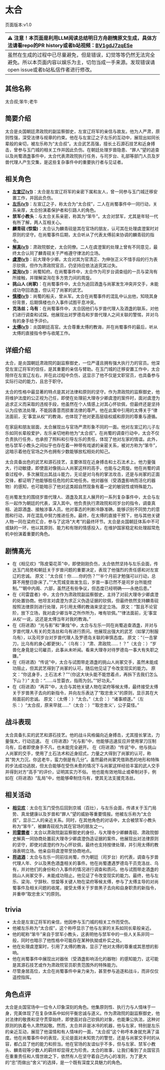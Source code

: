 # 太合
页面版本:v1.0
 

| :warning: 注意！本页面是利用LLM阅读总结明日方舟剧情原文生成，具体方法请看repo的PR history或者b站视频：[BV1gdJ7zqESe](https://www.bilibili.com/video/BV1gdJ7zqESe/)         |
|:----------------------------|
| 虽然在生成的过程中已尽量避免，但是错误，幻觉等等仍然无法完全避免。所以本页面内容以娱乐为主，切勿当成一手来源。发现错误请open issue或者b站私信作者进行修改。|



## 其他名称
太合叔;笨牛;老牛
## 简要介绍
太合是炎国朝廷肃政院的副监察御史，左宣辽将军的亲信与故友。他为人严肃，原则性强，深受法律与规章的约束。他在与左宣辽之子左乐的互动中，展现出如同长辈般的亲切，被左乐称为“太合叔”。太合武艺高强，擅长土石源石技艺和近身搏击，曾参与玉门城的相关工作并因此负伤。在朝廷处理岁兽隐患、“罪人”望的追查以及尚蜀酒盏事件中，太合代表肃政院执行任务，与司岁台、礼部等部门人员及岁兽代理人产生交集，是这些复杂事件中的重要执行者与见证者。
## 相关角色
-   **[左宣辽](../char_v3/extended_char_zuo_xuan_liao.md)([v1](extended_char_zuo_xuan_liao.md))**：太合是左宣辽将军的亲密下属和友人，曾一同参与玉门城迁移安置工作，并因此负伤。
-   **[左乐](../char_v3/char_4121_zuole.md)([v1](char_4121_zuole.md))**：左宣辽之子，称太合为“太合叔”，二人在尚蜀事件中一同行动，关系亲厚，太合扮演着保护者和引路人的角色。
-   **禁军小教头**：与太合关系亲密，称其为“笨牛”。太合对禁军，尤其是年轻一代有所了解，两人互相关心。
-   **麟青砚 (惊蛰)**：太合认为麟青砚是其在官场的朋友，认可其在处理虞澄案时对原则的坚守。在尚蜀事件后期，太合听从了代表太傅前来协调的麟青砚的指令。
-   **[解真](../char_v3/extended_char_jie_zhen.md)([v1](extended_char_jie_zhen.md))**：肃政院御史，太合同僚。二人在虞澄案的处理上曾有不同意见，最终太合认同了麟青砚关于严格遵守律法的立场。
-   **[虞澄](../char_v3/extended_char_yu_cheng.md)([v1](extended_char_yu_cheng.md))**：前大理寺少卿。太合对其为官清正、为伸张正义不惜手段的行为表示钦佩，但作为肃政院官员，仍坚持应依法追究其过失。
-   **[梁洵](../char_v3/extended_char_liang_xun.md)([v1](extended_char_liang_xun.md))**：尚蜀知府。在尚蜀事件中，太合作为司岁台调查组的一员与梁洵有所接触，并理解梁洵在多方势力间的周旋。
-   **挑山人 (尚冢)**：在尚蜀事件中，太合为追回酒盏与尚冢发生冲突并交手，未能成功夺回酒盏，但认可了尚冢的武艺。
-   **[慎楼](../char_v3/extended_char_shen_lou.md)([v1](extended_char_shen_lou.md))**：尚蜀的船夫，曾从军。太合在尚蜀事件的混乱中认出他，知晓其身份背景，后期慎楼也介入事件试图平息冲突。
-   **克洛丝；乌有**：在尚蜀事件中，太合因他们与岁兽代理人及酒盏的联系，对他们进行调查和试探。他展现出对罗德岛和岁兽代理人之间关联的警惕，并对乌有的身手给予评价。
-   **[太傅](../char_v3/extended_char_tai_fu.md)([v1](extended_char_tai_fu.md))**：炎国朝廷高官。太合尊重太傅的教诲，并在尚蜀事件的最后，听从太傅的直接指令参与收尾工作。
## 详细介绍
太合，是炎国朝廷肃政院的副监察御史，一位严谨且拥有强大执行力的官员。他深受左宣辽将军的信任，是其重要的亲信与臂助。在玉门城的迁移安置工作中，太合陪伴在左宣辽左右，并在此过程中负伤，这显示了他不仅是文职官员，也具备参与实际行动的能力，且忠于职守。

太合的性格中最显著的特点是其对法律和原则的坚守。作为肃政院的监察御史，他将维护法度的公正视为己任，即使在处理前大理寺少卿虞澄的案件时，面对虞澄为追求正义而采取的违规手段，他虽然在个人情感上对其心怀钦佩，但最终还是坚持认为应依法处理，不能因善意而损害法律的尊严。他在此案中引用的太傅关于“律法面前，无‘事宜从权’”的教诲，也体现了他对更高层级权威和原则的尊重与遵循。

在家庭和朋友层面，太合展现出与官场严肃形象不同的一面。他对左宣辽的儿子左乐如同长辈般爱护，左乐亲切地称他为“太合叔”。在尚蜀的调查行动中，太合不仅负责执行任务，也承担了照料和引导左乐的责任，体现了他对左家的情谊。此外，他与禁军小教头之间似乎也存在着一种带有戏谑的亲密关系，被对方称为“笨牛”，这暗示着他在官场之外也拥有少数能够放松相处的知己。

太合具备出色的武艺和源石技艺，主要体现在近身搏击和土石法术上。他力量强大，行动敏捷，即使面对像挑山人尚冢这样的高手，也能与之周旋。他在尚蜀的调查过程中，多次展现出其战斗能力，无论是对乌有的掌法攻击，还是与尚冢的正面交锋，都证明了他能够胜任危险的实地任务。他对器伥（受酒盏影响而活化的器物）的感知，也可能暗示了他对这类超自然现象有着一定的敏锐性或特殊能力。

在尚蜀发生的围绕岁兽代理人、酒盏及其主人展开的一系列复杂事件中，太合与左乐一起作为朝廷的代表，深入其中。他负责执行肃政院和司岁台的指令，调查真相、追踪酒盏、接触涉事人员。他对事态的判断冷静准确，能够识别不同势力的意图和行动，并在混乱中努力推进任务。最终，在太傅的直接干预下，他与其他关键人物一同在梁府汇合，参与了这场“大考”的最终环节。太合是炎国朝廷体系中不可或缺的一环，他以其原则、能力和有限的情感投入，在维护国家稳定和处理超常危机中扮演着重要的角色。
## 剧情高光
*   在《相见欢》“陈皮菊花茶”中，即使刚刚负伤，太合依然坚持与左乐会面，传达玉门局势和朝廷关于岁兽问题的重要决定，表现了他强烈的责任感和对左宣辽的忠诚。
    原文：“太合叔！你......你的伤？”“半个月前才勉强可以行动，总算不用整日卧床了。”“大荒城变故发生后，岁兽一事已然不是司岁台所能控制。”“朝中内阁、六部，虽然还有些争议，但态度已经明确——永绝后患。”
*   在《司雷霆者》中，太合作为肃政院副监察御史，主持了对前大理寺少卿虞澄的处置协商。他坦言对虞澄为求正义伪造证据的钦佩，但最终依然支持麟青砚按照法律原则进行处理，并引用太傅的教诲来坚定立场。
    原文：“暂且不论官阶，放下立场，我对虞少卿当年之所作所为，唯有钦佩。”“律法面前，无‘事宜从权’一说，这还是太傅当年对我的教诲。”
*   在《将进酒》“光与影”和“秉烛”中，太合与左乐一同在尚蜀追查酒盏，并对与岁兽代理人有关的克洛丝和乌有进行质问。他展现出强大的武艺（如掌刀制服乌有），以及司岁台对岁兽代理人及罗德岛关联的审慎态度。
    原文：“（一击掌刀，比乌有的身心都更快）。”（乌有：）“肃、肃政院......！？”（太合：）“岁兽化身竟是公司雇员，此事从未听闻。看来大理寺对待罗德岛一事大有失职之嫌。”
*   在《将进酒》“传说”中，太合与试图带走酒盏的挑山人尚冢交手，虽然未能成功阻止，但其武艺得到了尚冢的认可。随后他见证了令改变现实的能力。
    原文：“你这身手，土石法术？”“（你这大块头能不能悠着点，再拆下去我们怎么下山？）” 太合：“......斗笠蓑衣，指雨为剑。”“好功夫。”
*   在《将进酒》“再弈”中，太合与其他关键人物在梁府等候太傅，最终接受太傅关于岁兽黑子去向的新指令，并向左乐表达了“取忠舍义”的原则，显示其在大局面前的忠诚。
    原文：（太傅：）“太合。”（太合：）“诸事顺遂。”（左乐：）“太合叔，原来早就......”（太合：）“‘取忠舍义’，公子莫怪。”
## 战斗表现
太合具备扎实的武艺和源石技艺。他的战斗风格偏向近身搏击，尤其擅长掌法，力量强大，行动迅速。
在《将进酒》“光与影”中，他能够迅速反应并使用掌刀压制乌有，后者即使身手不凡，也未能完全避开。
在《将进酒》“传说”中，他与挑山人尚冢的交手，使用了土石法术和近身招式，力量之大得到了尚冢的认可，称其“势大力沉，你这老牛，蛮力倒是有几分”。虽然最终尚冢凭借熟悉的地形和特殊的步法成功逃脱，但太合能够在受伤未愈的情况下与尚冢这样经验丰富的武人交手并得到对方“高手”的评价，证明其实力不俗。
他也能有效地阻止或牵制对手，例如在《将进酒》“乱局”中，他能够牵制住乌有，使其无法支援克洛丝。
## 相关活动
-   **[相见欢](../stories/act40side.md)**：太合在玉门受伤后回到京城（百灶），与左乐会面，传递关于玉门局势、真龙健康以及岁兽和“罪人”望的威胁等重要情报。他被左乐称为“太合叔”，显示二人的亲近关系。同时，在其他角色的对话中，太合被禁军小教头称为“笨牛”，被麟青砚视为其在官场的朋友之一。
-   **[司雷霆者](../stories/story_leizi_set_1.md)**：太合以肃政院副监察御史的身份，与大理寺少卿麟青砚、肃政院御史解真一同协商处置前大理寺少卿虞澄伪造证据的案件。他展现出对法律原则的坚守，即使对虞澄的作为心怀钦佩，最终也支持按律处理，并引用太傅的教诲表明立场。他亲自将虞澄带至协商地点。
-   **[将进酒](../stories/act15side.md)**：太合与左乐一同前往尚蜀，作为朝廷（司岁台）的代表，调查与岁兽代理人年、夕以及黑色酒盏相关的事件。他在尚蜀遭遇罗德岛干员克洛丝、乌有，并对他们的身份和介入事件的情况进行调查和质问。他与试图带走酒盏的挑山人尚冢交手，未能成功阻止。他见证了令改变现实的能力。最终，他与左乐、梁洵、宁辞秋、惊蛰等关键人物在梁府等候太傅，参与了太傅主导的对尚蜀事件及相关问题的收尾，接受太傅关于岁兽黑子去向和自身职责的新指令，并重申“取忠舍义”的原则。
## trivia
*   太合是左宣辽将军的亲信，他因参与玉门城的相关工作而受伤。
*   他被左乐称为“太合叔”，这个称呼显示了他与左家的关系如同长辈般亲近。
*   他的昵称“笨牛”来自于禁军小教头，这表明他与禁军中的一些人关系非同一般，同时也暗示了他性格中可能存在某种执拗或朴实之处。
*   他在处理虞澄案时，引用了太傅的教诲，显示了他对太傅的尊重或其思想的影响。
*   他在尚蜀事件中展现出对器伥（受酒盏影响活化的器物）的感知能力，这可能是其源石技艺或作为肃政院官员职责范围外的特殊能力。
*   尽管身居高位，太合在尚蜀事件中亲力亲为，甚至参与追逐和战斗，而非仅仅遥控指挥。
## 角色点评
太合是炎国官场中一位令人印象深刻的角色。他集原则性、执行力与人情味于一身，完美体现了在复杂体系中如何平衡忠诚与道义。作为肃政院的副监察御史，他对法律的敬畏和坚守贯穿始终，即使面对自己钦佩的对象，也能秉公执法，这种对原则的执着令人肃然起敬。然而，太合并非是冰冷的机器，他与左家，特别是左乐的亲近互动，展现了他温情和有人情味的一面，“太合叔”这个称呼本身就充满了温度。他在尚蜀事件中的表现，无论是面对未知势力的警觉，还是与尚冢交手时的从容，都凸显了他的能力和担当。他在官场的友谊似乎不多，但与左家、禁军小教头、麟青砚等少数人的羁绊却显得尤为珍贵。太合的故事，让我们看到了炎国官员在重重责任和人情世故之下，依然有人在坚守着自己内心的准则，为了更大的“忠”而做出“舍义”的选择，是一个既有深度又具魅力的角色。